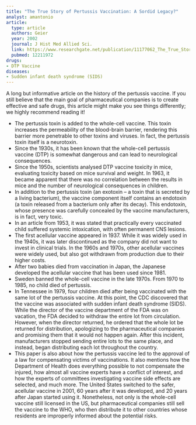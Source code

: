 ```yaml
---
title: "The True Story of Pertussis Vaccination: A Sordid Legacy?"
analyst: amantonio
article:
  type: article
  authors: Geier
  year: 2002
  journal: J Hist Med Allied Sci.
  link: https://www.researchgate.net/publication/11177062_The_True_Story_of_Pertussis_Vaccination_A_Sordid_Legacy
  pubmed: 12211972
drugs:
- DTP Vaccine
diseases:
- Sudden infant death syndrome (SIDS)
---
```


A long but informative article on the history of the pertussis vaccine. If you still believe that the main goal of pharmaceutical companies is to create effective and safe drugs, this article might make you see things differently; we highly recommend reading it!
- The pertussis toxin is added to the whole-cell vaccine. This toxin increases the permeability of the blood-brain barrier, rendering this barrier more penetrable to other toxins and viruses. In fact, the pertussis toxin itself is a neurotoxin.
- Since the 1930s, it has been known that the whole-cell pertussis vaccine (DTP) is somewhat dangerous and can lead to neurological consequences.
- Since the 1950s, scientists analysed DTP vaccine toxicity in mice, evaluating toxicity based on mice survival and weight. In 1963, it became apparent that there was no correlation between the results in mice and the number of neurological consequences in children.
- In addition to the pertussis toxin (an exotoxin – a toxin that is secreted by a living bacterium), the vaccine component itself contains an endotoxin (a toxin released from a bacterium only after its decay). This endotoxin, whose presence was carefully concealed by the vaccine manufacturers, is in fact, very toxic.
- In an article from 1953, it was stated that practically every vaccinated child suffered systemic intoxication, with often permanent CNS lesions.
- The first acellular vaccine appeared in 1937. While it was widely used in the 1940s, it was later discontinued as the company did not want to invest in clinical trials. In the 1960s and 1970s, other acellular vaccines were widely used, but also got withdrawn from production due to their higher costs.
- After two babies died from vaccination in Japan, the Japanese developed the acellular vaccine that has been used since 1981.
- Sweden banned the whole-cell vaccine in the late 1970s. From 1970 to 1985, no child died of pertussis.
- In Tennessee in 1979, four children died after being vaccinated with the same lot of the pertussis vaccine. At this point, the CDC discovered that the vaccine was associated with sudden infant death syndrome (SIDS). While the director of the vaccine department of the FDA was on vacation, the FDA decided to withdraw the entire lot from circulation. However, when the director returned, he ordered that the whole lot be returned for distribution, apologizing to the pharmaceutical companies and promising them that it would not happen again. After this incident, manufacturers stopped sending entire lots to the same place, and instead, began distributing each lot throughout the country.
- This paper is also about how the pertussis vaccine led to the approval of a law for compensating victims of vaccinations. It also mentions how the Department of Health does everything possible to not compensate the injured, how almost all vaccine experts have a conflict of interest, and how the experts of committees investigating vaccine side effects are selected, and much more. The United States switched to the safer, acellular vaccine in 2001, 60 years after it was developed, and 20 years after Japan started using it. Nonetheless, not only is the whole-cell vaccine still licensed in the US, but pharmaceutical companies still sell the vaccine to the WHO, who then distribute it to other countries whose residents are improperly informed about the potential risks.
